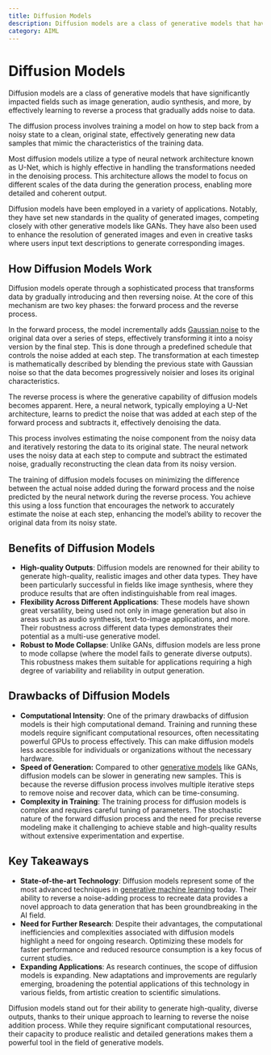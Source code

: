 ```yaml
---
title: Diffusion Models
description: Diffusion models are a class of generative models that have significantly impacted fields such as image generation, audio synthesis, and more, by effectively learning to reverse a process that gradually adds noise to data.
category: AIML
---
```


# Diffusion Models

Diffusion models are a class of generative models that have significantly impacted fields such as image generation, audio synthesis, and more, by effectively learning to reverse a process that gradually adds noise to data. 

The diffusion process involves training a model on how to step back from a noisy state to a clean, original state, effectively generating new data samples that mimic the characteristics of the training data.

Most diffusion models utilize a type of neural network architecture known as U-Net, which is highly effective in handling the transformations needed in the denoising process. This architecture allows the model to focus on different scales of the data during the generation process, enabling more detailed and coherent output.

Diffusion models have been employed in a variety of applications. Notably, they have set new standards in the quality of generated images, competing closely with other generative models like GANs. They have also been used to enhance the resolution of generated images and even in creative tasks where users input text descriptions to generate corresponding images.

## How Diffusion Models Work

Diffusion models operate through a sophisticated process that transforms data by gradually introducing and then reversing noise. At the core of this mechanism are two key phases: the forward process and the reverse process.

In the forward process, the model incrementally adds [Gaussian noise](https://en.wikipedia.org/wiki/Gaussian_noise) to the original data over a series of steps, effectively transforming it into a noisy version by the final step. This is done through a predefined schedule that controls the noise added at each step. The transformation at each timestep is mathematically described by blending the previous state with Gaussian noise so that the data becomes progressively noisier and loses its original characteristics.

The reverse process is where the generative capability of diffusion models becomes apparent. Here, a neural network, typically employing a U-Net architecture, learns to predict the noise that was added at each step of the forward process and subtracts it, effectively denoising the data. 

This process involves estimating the noise component from the noisy data and iteratively restoring the data to its original state. The neural network uses the noisy data at each step to compute and subtract the estimated noise, gradually reconstructing the clean data from its noisy version.

The training of diffusion models focuses on minimizing the difference between the actual noise added during the forward process and the noise predicted by the neural network during the reverse process. You achieve this using a loss function that encourages the network to accurately estimate the noise at each step, enhancing the model’s ability to recover the original data from its noisy state.

## Benefits of Diffusion Models

* **High-quality Outputs**: Diffusion models are renowned for their ability to generate high-quality, realistic images and other data types. They have been particularly successful in fields like image synthesis, where they produce results that are often indistinguishable from real images.
* **Flexibility Across Different Applications**: These models have shown great versatility, being used not only in image generation but also in areas such as audio synthesis, text-to-image applications, and more. Their robustness across different data types demonstrates their potential as a multi-use generative model​.
* **Robust to Mode Collapse**: Unlike GANs, diffusion models are less prone to mode collapse (where the model fails to generate diverse outputs). This robustness makes them suitable for applications requiring a high degree of variability and reliability in output generation​.

## Drawbacks of Diffusion Models

* **Computational Intensity**: One of the primary drawbacks of diffusion models is their high computational demand. Training and running these models require significant computational resources, often necessitating powerful GPUs to process effectively. This can make diffusion models less accessible for individuals or organizations without the necessary hardware​.
* **Speed of Generation:** Compared to other [generative models](https://code.pieces.app/blog/conversational-ai-vs-generative-ai-benefits) like GANs, diffusion models can be slower in generating new samples. This is because the reverse diffusion process involves multiple iterative steps to remove noise and recover data, which can be time-consuming​.
* **Complexity in Training**: The training process for diffusion models is complex and requires careful tuning of parameters. The stochastic nature of the forward diffusion process and the need for precise reverse modeling make it challenging to achieve stable and high-quality results without extensive experimentation and expertise​.

## Key Takeaways

* **State-of-the-art Technology**: Diffusion models represent some of the most advanced techniques in [generative machine learning](https://code.pieces.app/blog/the-ultimate-guide-to-ml-model-deployment) today. Their ability to reverse a noise-adding process to recreate data provides a novel approach to data generation that has been groundbreaking in the AI field.
* **Need for Further Research**: Despite their advantages, the computational inefficiencies and complexities associated with diffusion models highlight a need for ongoing research. Optimizing these models for faster performance and reduced resource consumption is a key focus of current studies​.
* **Expanding Applications**: As research continues, the scope of diffusion models is expanding. New adaptations and improvements are regularly emerging, broadening the potential applications of this technology in various fields, from artistic creation to scientific simulations​. 

Diffusion models stand out for their ability to generate high-quality, diverse outputs, thanks to their unique approach to learning to reverse the noise addition process. While they require significant computational resources, their capacity to produce realistic and detailed generations makes them a powerful tool in the field of generative models.